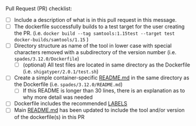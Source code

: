 <!--
Please replace all '[ ]' with '[X]' to demonstrate completion.
-->

Pull Request (PR) checklist:
- [ ] Include a description of what is in this pull request in this message.
- [ ] The dockerfile successfully builds to a test target for the user creating the PR. (i.e. `docker build --tag samtools:1.15test --target test docker-builds/samtools/1.15` )
- [ ] Directory structure as name of the tool in lower case with special characters removed with a subdirectory of the version number (i.e. `spades/3.12.0/Dockerfile`)
   - [ ] (optional) All test files are located in same directory as the Dockerfile (i.e. `shigatyper/2.0.1/test.sh`)
- [ ] Create a simple container-specific [README.md](../docker/example/README.md) in the same directory as the Dockerfile (i.e. `spades/3.12.0/README.md`)
   - [ ] If this README is longer than 30 lines, there is an explanation as to why more detail was needed
- [ ] Dockerfile includes the recommended [LABELS](../docker/example/Dockerfile#L22-L31) 
- [ ] Main [README.md](../README.md) has been updated to include the tool and/or version of the dockerfile(s) in this PR